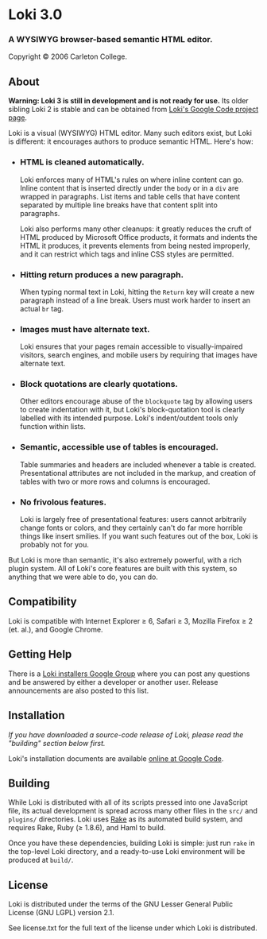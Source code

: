 Loki 3.0
========

### A WYSIWYG browser-based semantic HTML editor. ###

Copyright © 2006 Carleton College.

About
-----

**Warning: Loki 3 is still in development and is not ready for use.** Its older sibling Loki 2 is stable and can be obtained from [Loki's Google Code project page][gc].

Loki is a visual (WYSIWYG) HTML editor. Many such editors exist, but Loki is
different: it encourages authors to produce semantic HTML. Here's how:

* ### HTML is cleaned automatically. ###
  
  Loki enforces many of HTML's rules on where inline content can go. Inline
  content that is inserted directly under the `body` or in a `div` are wrapped
  in paragraphs. List items and table cells that have content separated by
  multiple line breaks have that content split into paragraphs.
  
  Loki also performs many other cleanups: it greatly reduces the cruft of HTML
  produced by Microsoft Office products, it formats and indents the HTML it
  produces, it prevents elements from being nested improperly, and it can
  restrict which tags and inline CSS styles are permitted.

* ### Hitting return produces a new paragraph. ###
  
  When typing normal text in Loki, hitting the `Return` key will create a new
  paragraph instead of a line break. Users must work harder to insert an actual
  `br` tag.
  
* ### Images must have alternate text. ###
  
  Loki ensures that your pages remain accessible to visually-impaired visitors,
  search engines, and mobile users by requiring that images have alternate text.
  
* ### Block quotations are clearly quotations. ###
  
  Other editors encourage abuse of the `blockquote` tag by allowing users to
  create indentation with it, but Loki's block-quotation tool is clearly
  labelled with its intended purpose. Loki's indent/outdent tools only function
  within lists.
  
* ### Semantic, accessible use of tables is encouraged. ###
  
  Table summaries and headers are included whenever a table is created.
  Presentational attributes are not included in the markup, and creation of
  tables with two or more rows and columns is encouraged.
  
* ### No frivolous features. ###
  
  Loki is largely free of presentational features: users cannot arbitrarily
  change fonts or colors, and they certainly can't do far more horrible things
  like insert smilies. If you want such features out of the box, Loki is
  probably not for you.
  
But Loki is more than semantic, it's also extremely powerful, with a rich plugin
system. All of Loki's core features are built with this system, so anything that
we were able to do, you can do.

Compatibility
-------------

Loki is compatible with Internet Explorer ≥ 6, Safari ≥ 3, Mozilla Firefox ≥ 2 (et. al.), and Google Chrome.

Getting Help
------------

There is a [Loki installers Google Group][group] where you can post any
questions and be answered by either a developer or another user. Release
announcements are also posted to this list.

Installation
------------

_If you have downloaded a source-code release of Loki, please read the
"building" section below first._

Loki's installation documents are available [online at Google Code][install].

Building
--------

While Loki is distributed with all of its scripts pressed into one JavaScript
file, its actual development is spread across many other files in the `src/`
and `plugins/` directories. Loki uses [Rake][rake] as its automated build
system, and requires Rake, Ruby (≥ 1.8.6), and Haml to build.

Once you have these dependencies, building Loki is simple: just run `rake` in
the top-level Loki directory, and a ready-to-use Loki environment will be
produced at `build/`.

License
-------

Loki is distributed under the terms of the GNU Lesser General Public License
(GNU LGPL) version 2.1. 

See license.txt for the full text of the license under which Loki is
distributed.

[gc]: http://loki-editor.googlecode.com/
[group]: http://groups.google.com/group/loki-installers
[install]: http://code.google.com/p/loki-editor/wiki/Installation
[rake]: http://rake.rubyforge.org/
